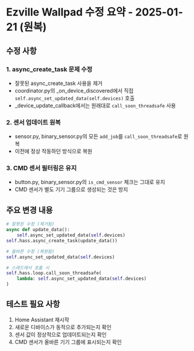 # Ezville Wallpad 수정 요약 - 2025-01-21 (원복)

## 수정 사항

### 1. async_create_task 문제 수정
- 잘못된 async_create_task 사용을 제거
- coordinator.py의 _on_device_discovered에서 직접 `self.async_set_updated_data(self.devices)` 호출
- _device_update_callback에서는 원래대로 `call_soon_threadsafe` 사용

### 2. 센서 업데이트 원복
- sensor.py, binary_sensor.py의 모든 `add_job`를 `call_soon_threadsafe`로 원복
- 이전에 정상 작동하던 방식으로 복원

### 3. CMD 센서 필터링은 유지
- button.py, binary_sensor.py의 `is_cmd_sensor` 체크는 그대로 유지
- CMD 센서가 별도 기기 그룹으로 생성되는 것은 방지

## 주요 변경 내용

```python
# 잘못된 수정 (제거됨)
async def update_data():
    self.async_set_updated_data(self.devices)
self.hass.async_create_task(update_data())

# 올바른 수정 (복원됨)
self.async_set_updated_data(self.devices)

# 스레드에서 호출 시
self.hass.loop.call_soon_threadsafe(
    lambda: self.async_set_updated_data(self.devices)
)
```

## 테스트 필요 사항
1. Home Assistant 재시작
2. 새로운 디바이스가 동적으로 추가되는지 확인
3. 센서 값이 정상적으로 업데이트되는지 확인
4. CMD 센서가 올바른 기기 그룹에 표시되는지 확인
